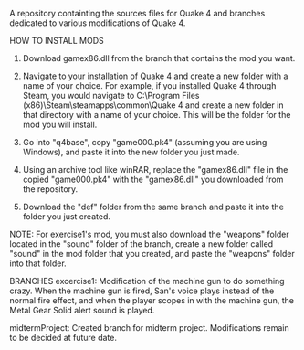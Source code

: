 A repository containting the sources files for Quake 4 and branches dedicated to various modifications of Quake 4.

HOW TO INSTALL MODS
1. Download gamex86.dll from the branch that contains the mod you want. 

2. Navigate to your installation of Quake 4 and create a new folder with a name of your choice. For example, if you installed Quake 4 through Steam, you would navigate to C:\Program Files (x86)\Steam\steamapps\common\Quake 4 and create a new folder in that directory with a name of your choice. This will be the folder for the mod you will install. 

3. Go into "q4base", copy "game000.pk4" (assuming you are using Windows), and paste it into the new folder you just made. 

4. Using an archive tool like winRAR, replace the "gamex86.dll" file in the copied "game000.pk4" with the "gamex86.dll" you downloaded from the repository. 

5. Download the "def" folder from the same branch and paste it into the folder you just created. 

NOTE: For exercise1's mod, you must also download the "weapons" folder located in the "sound" folder of the branch, create a new folder called "sound" in the mod folder that you created, and paste the "weapons" folder into that folder. 


BRANCHES                                                                                                                                  excercise1: Modification of the machine gun to do something crazy. When the machine gun is fired, San's voice plays instead of the normal fire effect, and when the player scopes in with the machine gun, the Metal Gear Solid alert sound is played. 

midtermProject: Created branch for midterm project. Modifications remain to be decided at future date.
